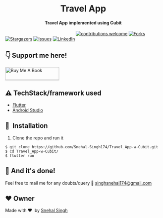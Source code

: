 <h1 align="center">Travel App</h1>

<div align= "center">
  <h4>Travel App implemented using Cubit</h4>
</div>

&nbsp;&nbsp;&nbsp;&nbsp;&nbsp;&nbsp;&nbsp;&nbsp;&nbsp;&nbsp;&nbsp;&nbsp;&nbsp;&nbsp;&nbsp;&nbsp;&nbsp;&nbsp;&nbsp;&nbsp;&nbsp;&nbsp;&nbsp;&nbsp;&nbsp;&nbsp;&nbsp;&nbsp;&nbsp;&nbsp;&nbsp;&nbsp;&nbsp;&nbsp;&nbsp;&nbsp;&nbsp;&nbsp;&nbsp;&nbsp;&nbsp;&nbsp;&nbsp;&nbsp;&nbsp;&nbsp;&nbsp;&nbsp;&nbsp;&nbsp;&nbsp;&nbsp;&nbsp;&nbsp;&nbsp;&nbsp;&nbsp;
[![contributions welcome](https://img.shields.io/badge/contributions-welcome-brightgreen.svg?style=flat)](https://github.com/Snehal-Singh174/Travel_App-w-Cubit/issues)
[![Forks](https://img.shields.io/github/forks/Snehal-Singh174/Travel_App-w-Cubit.svg?logo=github)](https://github.com/Snehal-Singh174/Travel_App-w-Cubit/network/members)
[![Stargazers](https://img.shields.io/github/stars/Snehal-Singh174/Travel_App-w-Cubit.svg?logo=github)](https://github.com/Snehal-Singh174/Travel_App-w-Cubit/stargazers)
[![Issues](https://img.shields.io/github/issues/Snehal-Singh174/Travel_App-w-Cubit.svg?logo=github)](https://github.com/Snehal-Singh174/Travel_App-w-Cubit/issues)
[![LinkedIn](https://img.shields.io/badge/-LinkedIn-black.svg?style=flat-square&logo=linkedin&colorB=555)](https://www.linkedin.com/in/snehal-singh-b5119817b/)

## :point_down: Support me here!
<a href="https://www.buymeacoffee.com/Snehal" target="_blank"><img src="https://www.buymeacoffee.com/assets/img/custom_images/orange_img.png" alt="Buy Me A Book" style="height: 41px !important;width: 174px !important;box-shadow: 0px 3px 2px 0px rgba(190, 190, 190, 0.5) !important;-webkit-box-shadow: 0px 3px 2px 0px rgba(190, 190, 190, 0.5) !important;" ></a>


## :warning: TechStack/framework used

- [Flutter](https://flutter.dev/)
- [Android Studio](https://developer.android.com/studio)

## 🚀&nbsp; Installation
1. Clone the repo and run it
```
$ git clone https://github.com/Snehal-Singh174/Travel_App-w-Cubit.git
$ cd Travel_App-w-Cubit/
$ flutter run
```

## :clap: And it's done!
Feel free to mail me for any doubts/query
:email: singhsnehal174@gmail.com

## :heart: Owner
Made with :heart:&nbsp;  by [Snehal Singh](https://github.com/Snehal-Singh174)


